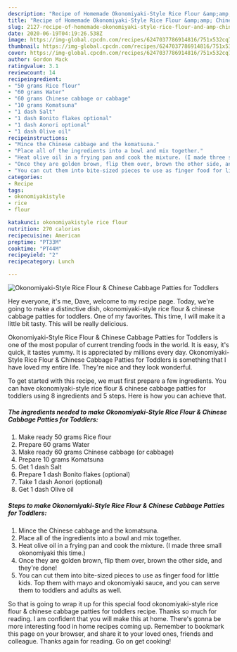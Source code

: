 ```yaml
---
description: "Recipe of Homemade Okonomiyaki-Style Rice Flour &amp;amp; Chinese Cabbage Patties for Toddlers"
title: "Recipe of Homemade Okonomiyaki-Style Rice Flour &amp;amp; Chinese Cabbage Patties for Toddlers"
slug: 2127-recipe-of-homemade-okonomiyaki-style-rice-flour-and-amp-chinese-cabbage-patties-for-toddlers
date: 2020-06-19T04:19:26.538Z
image: https://img-global.cpcdn.com/recipes/6247037786914816/751x532cq70/okonomiyaki-style-rice-flour-chinese-cabbage-patties-for-toddlers-recipe-main-photo.jpg
thumbnail: https://img-global.cpcdn.com/recipes/6247037786914816/751x532cq70/okonomiyaki-style-rice-flour-chinese-cabbage-patties-for-toddlers-recipe-main-photo.jpg
cover: https://img-global.cpcdn.com/recipes/6247037786914816/751x532cq70/okonomiyaki-style-rice-flour-chinese-cabbage-patties-for-toddlers-recipe-main-photo.jpg
author: Gordon Mack
ratingvalue: 3.1
reviewcount: 14
recipeingredient:
- "50 grams Rice flour"
- "60 grams Water"
- "60 grams Chinese cabbage or cabbage"
- "10 grams Komatsuna"
- "1 dash Salt"
- "1 dash Bonito flakes optional"
- "1 dash Aonori optional"
- "1 dash Olive oil"
recipeinstructions:
- "Mince the Chinese cabbage and the komatsuna."
- "Place all of the ingredients into a bowl and mix together."
- "Heat olive oil in a frying pan and cook the mixture. (I made three small okonomiyaki this time.)"
- "Once they are golden brown, flip them over, brown the other side, and they&#39;re done!"
- "You can cut them into bite-sized pieces to use as finger food for little kids. Top them with mayo and okonomiyaki sauce, and you can serve them to toddlers and adults as well."
categories:
- Recipe
tags:
- okonomiyakistyle
- rice
- flour

katakunci: okonomiyakistyle rice flour 
nutrition: 270 calories
recipecuisine: American
preptime: "PT33M"
cooktime: "PT44M"
recipeyield: "2"
recipecategory: Lunch

---
```



![Okonomiyaki-Style Rice Flour &amp; Chinese Cabbage Patties for Toddlers](https://img-global.cpcdn.com/recipes/6247037786914816/751x532cq70/okonomiyaki-style-rice-flour-chinese-cabbage-patties-for-toddlers-recipe-main-photo.jpg)

Hey everyone, it's me, Dave, welcome to my recipe page. Today, we're going to make a distinctive dish, okonomiyaki-style rice flour &amp; chinese cabbage patties for toddlers. One of my favorites. This time, I will make it a little bit tasty. This will be really delicious.



Okonomiyaki-Style Rice Flour &amp; Chinese Cabbage Patties for Toddlers is one of the most popular of current trending foods in the world. It is easy, it's quick, it tastes yummy. It is appreciated by millions every day. Okonomiyaki-Style Rice Flour &amp; Chinese Cabbage Patties for Toddlers is something that I have loved my entire life. They're nice and they look wonderful.


To get started with this recipe, we must first prepare a few ingredients. You can have okonomiyaki-style rice flour &amp; chinese cabbage patties for toddlers using 8 ingredients and 5 steps. Here is how you can achieve that.

<!--inarticleads1-->

##### The ingredients needed to make Okonomiyaki-Style Rice Flour &amp; Chinese Cabbage Patties for Toddlers:

1. Make ready 50 grams Rice flour
1. Prepare 60 grams Water
1. Make ready 60 grams Chinese cabbage (or cabbage)
1. Prepare 10 grams Komatsuna
1. Get 1 dash Salt
1. Prepare 1 dash Bonito flakes (optional)
1. Take 1 dash Aonori (optional)
1. Get 1 dash Olive oil




<!--inarticleads2-->

##### Steps to make Okonomiyaki-Style Rice Flour &amp; Chinese Cabbage Patties for Toddlers:

1. Mince the Chinese cabbage and the komatsuna.
1. Place all of the ingredients into a bowl and mix together.
1. Heat olive oil in a frying pan and cook the mixture. (I made three small okonomiyaki this time.)
1. Once they are golden brown, flip them over, brown the other side, and they&#39;re done!
1. You can cut them into bite-sized pieces to use as finger food for little kids. Top them with mayo and okonomiyaki sauce, and you can serve them to toddlers and adults as well.




So that is going to wrap it up for this special food okonomiyaki-style rice flour &amp; chinese cabbage patties for toddlers recipe. Thanks so much for reading. I am confident that you will make this at home. There's gonna be more interesting food in home recipes coming up. Remember to bookmark this page on your browser, and share it to your loved ones, friends and colleague. Thanks again for reading. Go on get cooking!
